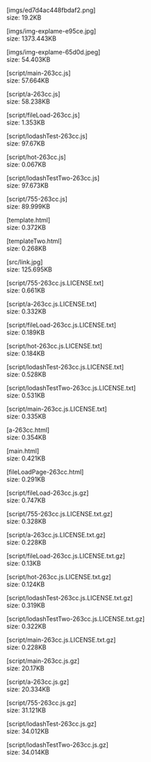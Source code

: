 [imgs/ed7d4ac448fbdaf2.png]  
size: 19.2KB

[imgs/img-explame-e95ce.jpg]  
size: 1373.443KB

[imgs/img-explame-65d0d.jpeg]  
size: 54.403KB

[script/main-263cc.js]  
size: 57.664KB

[script/a-263cc.js]  
size: 58.238KB

[script/fileLoad-263cc.js]  
size: 1.353KB

[script/lodashTest-263cc.js]  
size: 97.67KB

[script/hot-263cc.js]  
size: 0.067KB

[script/lodashTestTwo-263cc.js]  
size: 97.673KB

[script/755-263cc.js]  
size: 89.999KB

[template.html]  
size: 0.372KB

[templateTwo.html]  
size: 0.268KB

[src/link.jpg]  
size: 125.695KB

[script/755-263cc.js.LICENSE.txt]  
size: 0.661KB

[script/a-263cc.js.LICENSE.txt]  
size: 0.332KB

[script/fileLoad-263cc.js.LICENSE.txt]  
size: 0.189KB

[script/hot-263cc.js.LICENSE.txt]  
size: 0.184KB

[script/lodashTest-263cc.js.LICENSE.txt]  
size: 0.528KB

[script/lodashTestTwo-263cc.js.LICENSE.txt]  
size: 0.531KB

[script/main-263cc.js.LICENSE.txt]  
size: 0.335KB

[a-263cc.html]  
size: 0.354KB

[main.html]  
size: 0.421KB

[fileLoadPage-263cc.html]  
size: 0.291KB

[script/fileLoad-263cc.js.gz]  
size: 0.747KB

[script/755-263cc.js.LICENSE.txt.gz]  
size: 0.328KB

[script/a-263cc.js.LICENSE.txt.gz]  
size: 0.228KB

[script/fileLoad-263cc.js.LICENSE.txt.gz]  
size: 0.13KB

[script/hot-263cc.js.LICENSE.txt.gz]  
size: 0.124KB

[script/lodashTest-263cc.js.LICENSE.txt.gz]  
size: 0.319KB

[script/lodashTestTwo-263cc.js.LICENSE.txt.gz]  
size: 0.322KB

[script/main-263cc.js.LICENSE.txt.gz]  
size: 0.228KB

[script/main-263cc.js.gz]  
size: 20.17KB

[script/a-263cc.js.gz]  
size: 20.334KB

[script/755-263cc.js.gz]  
size: 31.121KB

[script/lodashTest-263cc.js.gz]  
size: 34.012KB

[script/lodashTestTwo-263cc.js.gz]  
size: 34.014KB